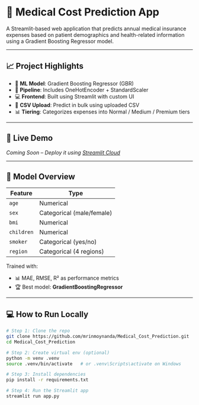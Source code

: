 # 💊 Medical Cost Prediction App

A Streamlit-based web application that predicts annual medical insurance expenses based on patient demographics and health-related information using a Gradient Boosting Regressor model.

---

## 📈 Project Highlights

- 🔢 **ML Model**: Gradient Boosting Regressor (GBR)
- 🧹 **Pipeline**: Includes OneHotEncoder + StandardScaler
- 💻 **Frontend**: Built using Streamlit with custom UI
- 📂 **CSV Upload**: Predict in bulk using uploaded CSV
- 📊 **Tiering**: Categorizes expenses into Normal / Medium / Premium tiers

---

## 🚀 Live Demo

*Coming Soon – Deploy it using [Streamlit Cloud](https://streamlit.io/cloud)*

---

## 🧠 Model Overview

| Feature         | Type       |
|----------------|------------|
| `age`          | Numerical  |
| `sex`          | Categorical (male/female) |
| `bmi`          | Numerical  |
| `children`     | Numerical  |
| `smoker`       | Categorical (yes/no) |
| `region`       | Categorical (4 regions) |

Trained with:
- 📊 MAE, RMSE, R² as performance metrics
- 🏆 Best model: **GradientBoostingRegressor**

---

## 💻 How to Run Locally

```bash
# Step 1: Clone the repo
git clone https://github.com/mrinmoynanda/Medical_Cost_Prediction.git
cd Medical_Cost_Prediction

# Step 2: Create virtual env (optional)
python -m venv .venv
source .venv/bin/activate   # or .venv\Scripts\activate on Windows

# Step 3: Install dependencies
pip install -r requirements.txt

# Step 4: Run the Streamlit app
streamlit run app.py
